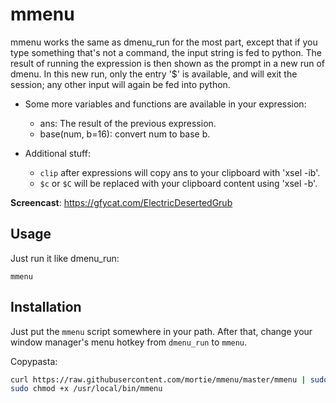 # mmenu

mmenu works the same as dmenu\_run for the most part, except that if you type
something that's not a command, the input string is fed to python. The result
of running the expression is then shown as the prompt in a new run of dmenu.
In this new run, only the entry '$' is available, and will exit the session;
any other input will again be fed into python.

* Some more variables and functions are available in your expression:
	* ans: The result of the previous expression.
	* base(num, b=16): convert num to base b.

* Additional stuff:
	* `clip` after expressions will copy ans to your clipboard with 'xsel -ib'.
	* `$c` or `$C` will be replaced with your clipboard content using 'xsel -b'.

**Screencast**: https://gfycat.com/ElectricDesertedGrub

## Usage

Just run it like dmenu\_run:

	mmenu

## Installation

Just put the `mmenu` script somewhere in your path. After that, change your
window manager's menu hotkey from `dmenu_run` to `mmenu`.

Copypasta:

``` bash
curl https://raw.githubusercontent.com/mortie/mmenu/master/mmenu | sudo tee /usr/local/bin/mmenu
sudo chmod +x /usr/local/bin/mmenu
```
